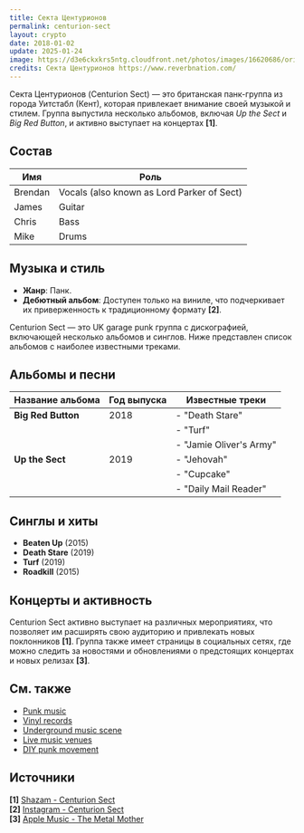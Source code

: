 ```yaml
---
title: Секта Центурионов
permalink: centurion-sect
layout: crypto
date: 2018-01-02
update: 2025-01-24
image: https://d3e6ckxkrs5ntg.cloudfront.net/photos/images/16620686/original/crop:x0y0w1500h1000/hash:1464184319/1386711684_05-08-13_107sml.jpg?1464184319
credits: Секта Центурионов https://www.reverbnation.com/
---
```


Секта Центурионов (Centurion Sect) — это британская панк-группа из города Уитстабл (Кент), которая привлекает внимание своей музыкой и стилем. Группа выпустила несколько альбомов, включая *Up the Sect* и *Big Red Button*, и активно выступает на концертах **[1]**.

## Состав

| Имя     | Роль                                         |
|---------|----------------------------------------------|
| Brendan | Vocals (also known as Lord Parker of Sect)  |
| James   | Guitar                                      |
| Chris   | Bass                                        |
| Mike    | Drums                                       |

## Музыка и стиль

- **Жанр**: Панк.  
- **Дебютный альбом**: Доступен только на виниле, что подчеркивает их приверженность к традиционному формату **[2]**.

Centurion Sect — это UK garage punk группа с дискографией, включающей несколько альбомов и синглов. Ниже представлен список альбомов с наиболее известными треками.

## Альбомы и песни

| **Название альбома**   | **Год выпуска** | **Известные треки**             |
|------------------------|----------------|---------------------------------|
| **Big Red Button**     | 2018           | - "Death Stare"                 |
|                        |                | - "Turf"                         |
|                        |                | - "Jamie Oliver's Army"         |
| **Up the Sect**        | 2019           | - "Jehovah"                      |
|                        |                | - "Cupcake"                      |
|                        |                | - "Daily Mail Reader"            |

## Синглы и хиты

- **Beaten Up** (2015)  
- **Death Stare** (2019)  
- **Turf** (2019)  
- **Roadkill** (2015)  

## Концерты и активность

Centurion Sect активно выступает на различных мероприятиях, что позволяет им расширять свою аудиторию и привлекать новых поклонников **[1]**. Группа также имеет страницы в социальных сетях, где можно следить за новостями и обновлениями о предстоящих концертах и новых релизах **[3]**.

## См. также

- [Punk music](punk-music)  
- [Vinyl records](vinyl-records)  
- [Underground music scene](underground-music-scene)  
- [Live music venues](live-music-venues)  
- [DIY punk movement](diy-punk-movement)  

## Источники

**[1]** [Shazam - Centurion Sect](https://www.shazam.com/ru-ru/artist/centurion-sect/1435508648)  
**[2]** [Instagram - Centurion Sect](https://www.instagram.com/centurionsect/p/BneClR1FPyF/?locale=zh-hans&hl=af)  
**[3]** [Apple Music - The Metal Mother](https://music.apple.com/us/artist/the-metal-mother/1438434361?l=fr-FR)  

<!-- Prompt:
- Не менять язык статьи, сохранять оригинальный язык.  
- Если тема оформлена как "Имя Фамилия", заголовок должен быть "Фамилия, Имя".  
- Изменить title: A Template на основной топик в статье.  
- Создать permalink: на основе title.  
- Изменить заголовок раздела "Citations" на ## Citations.  
- Оформить ссылки в разделе "Citations" в формате: **[1]** [URL](URL).  
- При ссылке на источник в тексте, использовать формат: **[x]**, **[x]**.  
- Убедиться, что номера цитат соответствуют записям в разделе "Citations".  
- Сделать номера цитат кликабельными по указанному выше формату.  
- Добавить список связанных тем в том же формате.  
- Использовать шаблон - "[Название темы](ссылка-на-тему)" для каждого пункта.  
- Раздел ## See also должен включаться автоматически в конец статьи.  
- Результат в md коде  
- Оставить этот Prompt после редактирования в конце кода.  
-->

